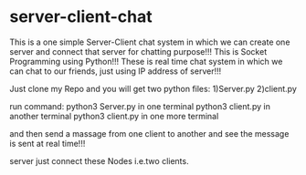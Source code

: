 # server-client-chat
This is a one simple Server-Client chat system in which we can create one server and connect that server for chatting purpose!!!
This is Socket Programming using Python!!!
These is real time chat system in which we can chat to our friends, just using IP address of server!!!

Just clone my Repo and you will get two python files:
1)Server.py
2)client.py

run command:
python3 Server.py in one terminal
python3 client.py in another terminal
python3 client.py in one more terminal

and then send a massage from one client to another and see the message is sent at real time!!!

server just connect these Nodes i.e.two clients.
